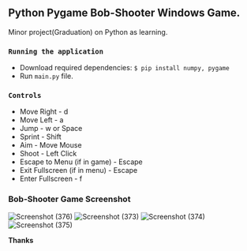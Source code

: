 ## Python Pygame Bob-Shooter Windows Game.
Minor project(Graduation) on Python as learning.

### `Running the application`
* Download required dependencies: `$ pip install numpy, pygame`
* Run `main.py` file.

### `Controls`
* Move Right - d
* Move Left - a
* Jump - w or Space
* Sprint - Shift
* Aim - Move Mouse
* Shoot - Left Click
* Escape to Menu (if in game) - Escape
* Exit Fullscreen (if in menu) - Escape
* Enter Fullscreen - f

### Bob-Shooter Game Screenshot
![Screenshot (376)](https://github.com/amar6228/pygame-BobShooter/assets/63671705/52a93620-88b7-4ee2-8631-5273d8beea21)
![Screenshot (373)](https://github.com/amar6228/pygame-BobShooter/assets/63671705/b471898c-6815-4f38-a5ca-d4770ea11ed2)
![Screenshot (374)](https://github.com/amar6228/pygame-BobShooter/assets/63671705/dd7e71e8-8fbf-43e2-997e-b657bcc9bd24)
![Screenshot (375)](https://github.com/amar6228/pygame-BobShooter/assets/63671705/d456f144-37bd-4eba-b10d-f46656b3fc44)

******Thanks******
